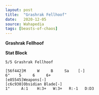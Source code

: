 ```yaml
---
layout: post
title:  "Grashrak Fellhoof"
date:   2020-12-05
source: Wahapedia
tags: [beasts-of-chaos]
---
```


**Grashrak Fellhoof**

**Stat Block**
```
5/5 Grashrak Fellhoof
```

```
[56f442]M     W     B     Sa    [-]
6"    5     6     6+    
[e85545]Weapons[-]
[c6c930]Obsidian Blade[-]
1"     A:1    H:3+   W:3+   R:-1   D:D3  
```


